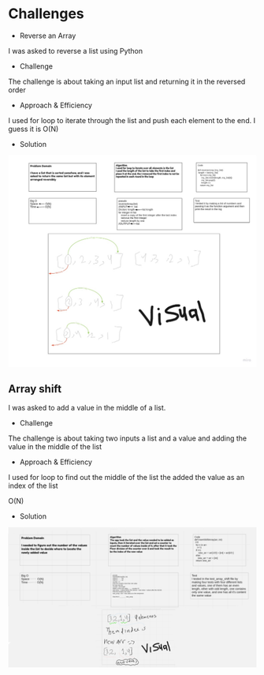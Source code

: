 # Challenges

* Reverse an Array

I was asked to reverse a list using Python

* Challenge

The challenge is about taking an input list and returning it in the reversed order

* Approach & Efficiency

I used for loop to iterate through the list and push each element to the end.
I guess it is O(N)

* Solution

![White_Board](Assets/Array-reverse.jpg)

## Array shift

 I was asked to add a value in the middle of a list.

* Challenge

The challenge is about taking two inputs a list and a value and adding the value in the middle of the list

* Approach & Efficiency

I used for loop to find out the middle of the list the added the value as an index of the list

O(N)

* Solution

![White_Board](Assets/shift.png)
